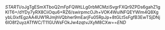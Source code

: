 $START$i/oJgTgESmXTboQ2mFpFQWtLLg0rbMCMziSvgrFXQr9ZPDs6gahZ1gKIT6+/dYDy7yRX8CiiOqu6+RZ6/swirpmcOJh+VOK4WulNFQEYWlm4Q8XgybL0ixfEgzAA4UW1RJmjhVQbher9mEarjFu05RpJp+8tGLt5sFgfB3EwTSjDNj6lO8f2uyzATfWC/T11GUWsFOkJw4zqtvJXyM8CXw==$END$